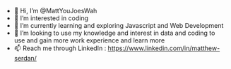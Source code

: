 - 👋 Hi, I’m @MattYouJoesWah
- 👀 I’m interested in coding
- 🌱 I’m currently learning and exploring Javascript and Web Development
- 💞️ I’m looking to use my knowledge and interest in data and coding to use and gain more work experience and learn more
- 📫 Reach me through LinkedIn : https://www.linkedin.com/in/matthew-serdan/
<!---
MattYouJoesWah/MattYouJoesWah is a ✨ special ✨ repository because its `README.md` (this file) appears on your GitHub profile.
You can click the Preview link to take a look at your changes.
--->
